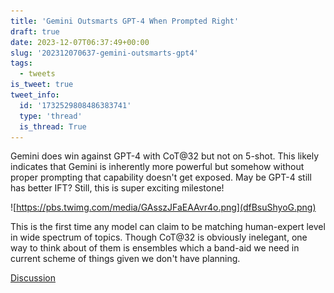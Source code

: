 ```yaml
---
title: 'Gemini Outsmarts GPT-4 When Prompted Right'
draft: true
date: 2023-12-07T06:37:49+00:00
slug: '202312070637-gemini-outsmarts-gpt4'
tags:
  - tweets
is_tweet: true
tweet_info:
  id: '1732529808486383741'
  type: 'thread'
  is_thread: True
---
```




Gemini does win against GPT-4 with CoT@32 but not on 5-shot. This likely indicates that Gemini is inherently more powerful but somehow without proper prompting that capability doesn't get exposed. May be GPT-4 still has better IFT? Still, this is super exciting milestone!

![https://pbs.twimg.com/media/GAsszJFaEAAvr4o.png](dfBsuShyoG.png)

This is the first time any model can claim to be matching human-expert level in wide spectrum of topics. Though CoT@32 is obviously inelegant, one way to think about of them is ensembles which a band-aid we need in current scheme of things given we don't have planning.

[Discussion](https://x.com/sytelus/status/1732529808486383741)
